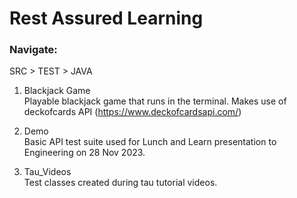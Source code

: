 <h1>Rest Assured Learning</h1>

<h3>Navigate:</h3>
SRC > TEST > JAVA

1. Blackjack Game <br>
Playable blackjack game that runs in the terminal. Makes use of deckofcards API (https://www.deckofcardsapi.com/)

2. Demo <br>
Basic API test suite used for Lunch and Learn presentation to Engineering on 28 Nov 2023.

3. Tau_Videos <br>
Test classes created during tau tutorial videos. 
